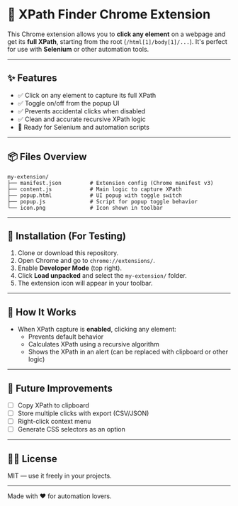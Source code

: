 # 🧭 XPath Finder Chrome Extension

This Chrome extension allows you to **click any element** on a webpage and get its **full XPath**, starting from the root (`/html[1]/body[1]/...`). It's perfect for use with **Selenium** or other automation tools.

---

## ✨ Features

- ✅ Click on any element to capture its full XPath
- ✅ Toggle on/off from the popup UI
- ✅ Prevents accidental clicks when disabled
- ✅ Clean and accurate recursive XPath logic
- 🧪 Ready for Selenium and automation scripts

---

## 📦 Files Overview

```
my-extension/
├── manifest.json         # Extension config (Chrome manifest v3)
├── content.js            # Main logic to capture XPath
├── popup.html            # UI popup with toggle switch
├── popup.js              # Script for popup toggle behavior
└── icon.png              # Icon shown in toolbar
```

---

## 🚀 Installation (For Testing)

1. Clone or download this repository.
2. Open Chrome and go to `chrome://extensions/`.
3. Enable **Developer Mode** (top right).
4. Click **Load unpacked** and select the `my-extension/` folder.
5. The extension icon will appear in your toolbar.

---

## 🧠 How It Works

- When XPath capture is **enabled**, clicking any element:
  - Prevents default behavior
  - Calculates XPath using a recursive algorithm
  - Shows the XPath in an alert (can be replaced with clipboard or other logic)

---

## 🔧 Future Improvements

- [ ] Copy XPath to clipboard
- [ ] Store multiple clicks with export (CSV/JSON)
- [ ] Right-click context menu
- [ ] Generate CSS selectors as an option

---

## 🧑‍💻 License

MIT — use it freely in your projects.

---

Made with ❤️ for automation lovers.
